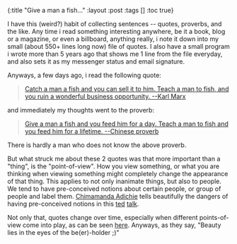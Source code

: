 {:title "Give a man a fish..."
 :layout :post
 :tags  []
 :toc true}

I have this (weird?) habit of collecting sentences -- quotes, proverbs, and the like. Any time i read something interesting anywhere, be it a book, blog or a magazine, or even a billboard, anything really, i note it down into my small (about 550+ lines long now) file of quotes. I also have a small program i wrote more than 5 years ago that shows me 1 line from the file everyday, and also sets it as my messenger status and email signature.</p>

Anyways, a few days ago, i read the following quote:</p>

> [Catch a man a fish and you can sell it to him. Teach a man to fish, and you ruin a wonderful business opportunity. --Karl Marx](http://www.iwise.com/tocbM)</p>

and immediately my thoughts went to the proverb:</p>

> [Give a man a fish and you feed him for a day. Teach a man to fish and you feed him for a lifetime. --Chinese proverb](http://www.quotationspage.com/quote/2279.html)</p>

There is hardly a man who does not know the above proverb.</p>

But what struck me about these 2 quotes was that more important than a "thing", is the "point-of-view". How you view something, or what you are thinking when viewing something might completely change the appearance of that thing. This applies to not only inanimate things, but also to people. We tend to have pre-conceived notions about certain people, or group of people and label them. [Chimamanda Adichie](http://en.wikipedia.org/wiki/Chimamanda_Ngozi_Adichie) tells beautifully the dangers of having pre-conceived notions in this [ted](http://www.ted.com/) [talk](http://www.ted.com/talks/chimamanda_adichie_the_danger_of_a_single_story.html).</p>

Not only that, quotes change over time, especially when different points-of-view come into play, as can be seen [here](http://www.amatecon.com/fish.html). Anyways, as they say, "Beauty lies in the eyes of the be(er)-holder ;)"
